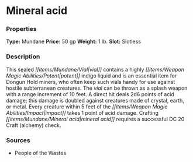 ﻿---
Title: "Mineral acid"
Type: "Mundane"
Price: "50 gp"
Weight: "1 lb."
Slot: "Slotless"
Description: |
  "This sealed vial contains a highly potent indigo liquid and is an essential item for Dongun Hold miners, who often keep such vials handy for use against hostile subterranean creatures. The vial can be thrown as a splash weapon with a range increment of 10 feet. A direct hit deals 2d6 points of acid damage; this damage is doubled against creatures made of crystal, earth, or metal. Every creature within 5 feet of the impact takes 1 point of acid damage. Crafting mineral acid requires a successful DC 20 Craft (alchemy) check."
Sources: "['People of the Wastes']"
---

# Mineral acid

### Properties

**Type:** Mundane **Price:** 50 gp **Weight:** 1 lb. **Slot:** Slotless

### Description

This sealed _[[items/Mundane/Vial|vial]]_ contains a highly _[[items/Weapon Magic Abilities/Potent|potent]]_ indigo liquid and is an essential item for Dongun Hold miners, who often keep such vials handy for use against hostile subterranean creatures. The _vial_ can be thrown as a splash weapon with a range increment of 10 feet. A direct hit deals 2d6 points of acid damage; this damage is doubled against creatures made of crystal, earth, or metal. Every creature within 5 feet of the _[[items/Weapon Magic Abilities/Impact|impact]]_ takes 1 point of acid damage. Crafting _[[items/Mundane/Mineral acid|mineral acid]]_ requires a successful DC 20 Craft (alchemy) check.

### Sources

* People of the Wastes